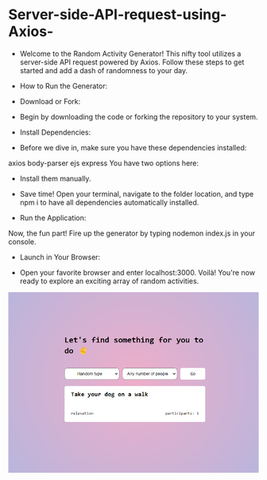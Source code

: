 # Server-side-API-request-using-Axios-
- Welcome to the Random Activity Generator! This nifty tool utilizes a server-side API request powered by Axios. Follow these steps to get started and add a dash of randomness to your day.

- How to Run the Generator:

- Download or Fork:
-    Begin by downloading the code or forking the repository to your system.
- Install Dependencies:
-    Before we dive in, make sure you have these dependencies installed:

  axios
  body-parser
  ejs 
  express
You have two options here:

- Install them manually.
- Save time! Open your terminal, navigate to the folder location, and type npm i to have all dependencies automatically installed.

-  Run the Application:

Now, the fun part! Fire up the generator by typing nodemon index.js in your console.
-  Launch in Your Browser:

- Open your favorite browser and enter localhost:3000. Voilà! You're now ready to explore an exciting array of random activities.


![activity_generator](/preview.png)
